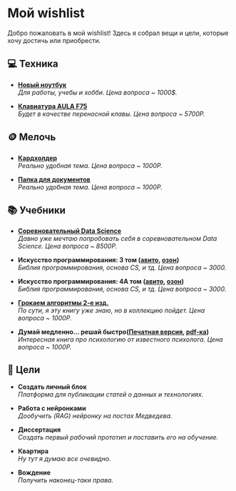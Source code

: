 # Мой wishlist

Добро пожаловать в мой wishlist! Здесь я собрал вещи и цели, которые хочу достичь или приобрести.

## 💻 Техника
- **[Новый ноутбук](https://market.yandex.ru/cc/RHNQwS1)**  
  _Для работы, учебы и хобби. Цена вопроса ~ 1000$._

- **[Клавиатура AULA F75](https://www.dns-shop.ru/product/1e616b2882faaae5/klaviatura-provodnaa--besprovodnaa-aula-f75-80003615/?utm_medium=organic&utm_source=google&utm_referrer=https%3A%2F%2Fwww.google.com%2F)**  
  _Будет в качестве переносной клавы. Цена вопроса ~ 5700Р._


## 🪙 Мелочь
- **[Кардхолдер](https://market.yandex.ru/cc/1oWfj41)**  
  _Реально удобная тема. Цена вопроса ~ 1000Р._

- **[Папка для документов](https://market.yandex.ru/cc/p6257MC)**  
  _Реально удобная тема. Цена вопроса ~ 1000Р._


## 📚 Учебники
- **[Соревновательный Data Science](https://stepik.org/course/108888/promo)**  
  _Давно уже мечтаю попробовать себя в соревновательном Data Science. Цена вопроса ~ 8500Р._

- **Искусство программирования: 3 том ([авито](https://www.avito.ru/moskva/knigi_i_zhurnaly/knut._iskusstvo_programmirovaniya._toma_1_2_3_4a_3603448616?slocation=653240), [озон](https://ozon.ru/t/kojrZ4D))**  
  _Библия программирования, основа CS, и тд. Цена вопроса ~ 3000._

- **Искусство программирования: 4А том ([авито](https://www.avito.ru/moskva/knigi_i_zhurnaly/knut._iskusstvo_programmirovaniya._toma_1_2_3_4a_3603448616?slocation=653240), [озон](https://ozon.ru/t/kojrZ4D))**  
  _Библия программирования, основа CS, и тд. Цена вопроса ~ 3000._

- **[Грокаем алгоритмы 2-е изд.](https://ozon.ru/t/RpPm1D0)**  
  _По сути, я эту книгу уже знаю, но в коллекцию пойдет. Цена вопроса ~ 1000Р._

- **Думай медленно... решай быстро([Печатная версия](https://ozon.ru/t/Zx538ME), [pdf-ка](https://www.litres.ru/book/daniel-kaneman/dumay-medlenno-reshay-bystro-6444517/))**  
  _Интересная книга про психологию от известного психолога. Цена вопроса ~ 1000Р._

## 🎯 Цели

- **Создать личный блок**  
  _Платформа для публикации статей о данных и технологиях._

- **Работа с нейронками**  
  _Дообучить (RAG) нейронку на постах Медведева._

- **Диссертация**  
  _Создать первый рабочий прототип и поставить его на обучение._

- **Квартира**  
  _Ну тут я думаю все очевидно._

- **Вождение**  
  _Получить наконец-таки права._